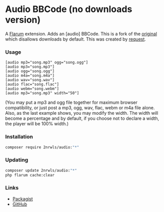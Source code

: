 # Audio BBCode (no downloads version)

A [Flarum](http://flarum.org) extension. Adds an [audio] BBCode. This is a fork of the [original](https://github.com/zerosonesfun/audio) which disallows downloads by default. This was created by [request](https://discuss.flarum.org/d/21687-audio-bbcode-add-on/31). 

### Usage
~~~
[audio mp3="song.mp3" ogg="song.ogg"]
[audio mp3="song.mp3"]
[audio ogg="song.ogg"]
[audio m4a="song.m4a"]
[audio wav="song.wav"]
[audio flac="song.flac"]
[audio webm="song.webm"]
[audio mp3="song.mp3" width="50"]
~~~
(You may put a mp3 and ogg file together for maximum browser compatibility, or just post a mp3, ogg, wav, flac, webm or m4a file alone. Also, as the last example shows, you may modify the width. The width will become a percentage and by default, if you choose not to declare a width, the player will be 100% width.)

### Installation

```sh
composer require 2nrwls/audio:"*"
```

### Updating

```sh
composer update 2nrwls/audio:"*"
php flarum cache:clear
```

### Links

- [Packagist](https://packagist.org/packages/2nrwls/audio)
- [GitHub](https://github.com/2nrwls/audio)
